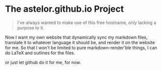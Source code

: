 # The astelor.github.io Project

> I've always wanted to make use of this free hostname, only lacking a purpose to it. 

Now I want my own website that dynamically sync my markdown files, translate it to whatever language it should be, and render it on the website for me. So that I won't be limited to pure markdown-render'ble things, I can do LaTeX and outlines for the files.

or just let github do it for me, for now.
